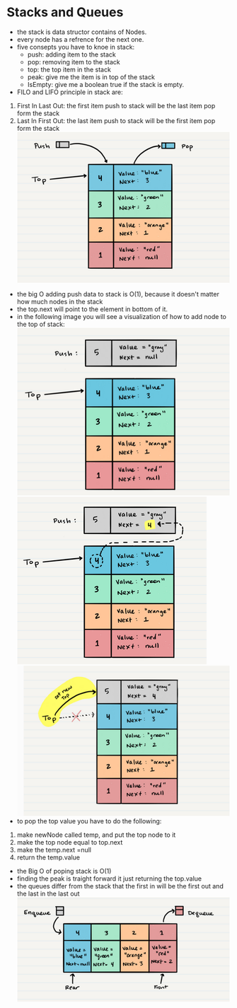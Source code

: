 # Stacks and Queues
- the stack is data structor contains of Nodes.
- every node has a refrence for the next one.
- five consepts you have to knoe in stack:
    - push: adding item to the stack
    - pop: removing item to the stack
    - top: the top item in the stack
    - peak: give me the item is in top of the stack
    - IsEmpty: give me a boolean true if the stack is empty.
- FILO and LIFO principle in stack are:
1. First In Last Out: the first item push to stack will be the last item pop form the stack
1. Last In First Out: the last item push to stack will be the first item pop form the stack
![](img/10a.png)
- the big O adding push data to stack is O(1), because it doesn't matter how much nodes in the stack
- the top.next will point to the element in bottom of it.
- in the following image you will see a visualization of how to add node to the top of stack:
![](img/10b.png)
![](img/10c.png)
![](img/10d.png)
- to pop the top value you have to do the following:
1. make newNode called temp, and put the top node to it
1. make the top node equal to top.next
1. make the temp.next =null
1. return the temp.value
- the Big O of poping stack is O(1)
- finding the peak is traight forward it just returning the top.value
- the queues differ from the stack that the first in will be the first out and the last in the last out
![](img/10e.png)